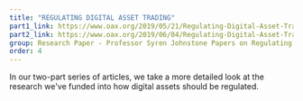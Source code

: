 ```yaml
---
title: "REGULATING DIGITAL ASSET TRADING"
part1_link: https://www.oax.org/2019/05/21/Regulating-Digital-Asset-Trading-Part-One.html
part2_link: https://www.oax.org/2019/06/04/Regulating-Digital-Asset-Trading-Part-II.html
group: Research Paper - Professor Syren Johnstone Papers on Regulating Crypto
order: 4
---
```

In our two-part series of articles, we take a more detailed look at the research we've funded into how digital assets should be regulated.